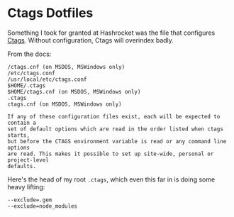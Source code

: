 # Ctags Dotfiles

Something I took for granted at Hashrocket was the file that configures
[Ctags](http://ctags.sourceforge.net/). Without configuration, Ctags will
overindex badly.

From the docs:

```
/ctags.cnf (on MSDOS, MSWindows only)
/etc/ctags.conf
/usr/local/etc/ctags.conf
$HOME/.ctags
$HOME/ctags.cnf (on MSDOS, MSWindows only)
.ctags
ctags.cnf (on MSDOS, MSWindows only)

If any of these configuration files exist, each will be expected to contain a
set of default options which are read in the order listed when ctags starts,
but before the CTAGS environment variable is read or any command line options
are read. This makes it possible to set up site-wide, personal or project-level
defaults.
```

Here's the head of my root `.ctags`, which even this far in is doing some heavy
lifting:

```
--exclude=.gem
--exclude=node_modules
```
